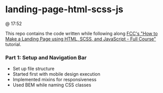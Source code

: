 # landing-page-html-scss-js

@ 17:52

This repo contains the code written while following along [FCC's "How to Make a Landing Page using HTML, SCSS, and JavaScript - Full Course"](https://youtu.be/aoQ6S1a32j8) tutorial.

### Part 1: Setup and Navigation Bar

- Set up file structure
- Started first with mobile design execution
- Implemented mixins for responsiveness
- Used BEM while naming CSS classes
